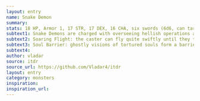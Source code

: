 ```yaml
---
layout: entry 
name: Snake Demon
summary: 
stats: 18 HP, Armor 1, 17 STR, 17 DEX, 16 CHA, six swords (6d6, can target multiple melee opponents)
subtext1: Snake Demons are charged with overseeing hellish operations and leading lesser minions. They love single combat and CHA never turn down a duel. They can cast the following spells as an action.
subtext2: Soaring Flight: the caster can fly quite swiftly until they touch the ground or take damage.
subtext3: Soul Barrier: ghostly visions of tortured souls form a barrier, screaming and lashing out. Anyone passing through this barrier takes d8 Damage and loses d6 CHA if they take Critical Damage.
subtext4: 
author: vladar
source: itdr
source_url: https://github.com/Vladar4/itdr
layout: entry
category: monsters
inspiration: 
inspiration_url: 
---
```

